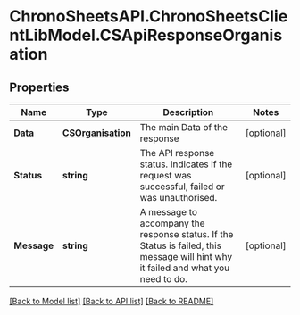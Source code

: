 # ChronoSheetsAPI.ChronoSheetsClientLibModel.CSApiResponseOrganisation
## Properties

Name | Type | Description | Notes
------------ | ------------- | ------------- | -------------
**Data** | [**CSOrganisation**](CSOrganisation.md) | The main Data of the response | [optional] 
**Status** | **string** | The API response status. Indicates if the request was successful, failed or was unauthorised. | [optional] 
**Message** | **string** | A message to accompany the response status.  If the Status is failed, this message will hint why it failed and what you need to do. | [optional] 

[[Back to Model list]](../README.md#documentation-for-models) [[Back to API list]](../README.md#documentation-for-api-endpoints) [[Back to README]](../README.md)

